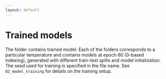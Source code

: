 ```yaml
---
layout: default
---
```

# Trained models

The folder contains trained model.
Each of the folders corresponds to a particular temperature and contains models at epoch 60 (0-based indexing), generated with different train-test splits and model initialization. The seed used for training is specified in the file name. See `02_model_training` for details on the training setup.